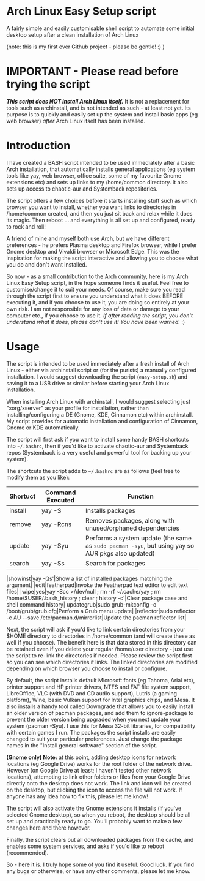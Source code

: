 # Arch Linux Easy Setup script
A fairly simple and easily customisable shell script to automate some initial desktop setup after a clean installation of Arch Linux

(note: this is my first ever Github project - please be gentle! :) )

# IMPORTANT - Please read before trying the script

<b><i>This script does NOT install Arch Linux itself.</b></i> It is not a replacement for tools such as archinstall, and is not intended as such - at least not yet. Its purpose is to quickly and easily set up the system and install basic apps (eg web browser) <i>after</i> Arch Linux itself has been installed.

# Introduction

I have created a BASH script intended to be used immediately after a basic Arch installation, that automatically installs general applications (eg system tools like yay, web browser, office suite, some of my favourite Gnome extensions etc) and sets up links to my /home/common directory. It also sets up access to chaotic-aur and Systemback repositories.

The script offers a few choices before it starts installing stuff such as which browser you want to install, whether you want links to directories in /home/common created, and then you just sit back and relax while it does its magic. Then reboot ... and everything is all set up and configured, ready to rock and roll!

A friend of mine and myself both use Arch, but we have different preferences - he prefers Plasma desktop and Firefox browser, while I prefer Gnome desktop and Vivaldi browser or Microsoft Edge. This was the inspiration for making the script interactive and allowing you to choose what you do and don't want installed.

So now - as a small contribution to the Arch community, here is my Arch Linux Easy Setup script, in the hope someone finds it useful. Feel free to customise/change it to suit your needs. Of course, make sure you read through the script first to ensure you understand what it does BEFORE executing it, and if you choose to use it, you are doing so entirely at your own risk. I am not responsible for any loss of data or damage to your computer etc., if you choose to use it. <i>If after reading the script, you don't understand what it does, please don't use it! You have been warned.</i> :)

# Usage
The script is intended to be used immediately after a fresh install of Arch Linux - either via archinstall script or (for the purists) a manually configured installation. I would suggest downloading the script (```easy-setup.sh```) and saving it to a USB drive or similar before starting your Arch Linux installation.

When installing Arch Linux with archinstall, I would suggest selecting just "xorg/xserver" as your profile for installation, rather than installing/configuring a DE (Gnome, KDE, Cinnamon etc) within archinstall. My script provides for automatic installation and configuration of Cinnamon, Gnome or KDE automatically. 

The script will first ask if you want to install some handy BASH shortcuts into ```~/.bashrc```, then if you'd like to activate chaotic-aur and Systemback repos (Systemback is a very useful and powerful tool for backing up your system).

The shortcuts the script adds to ```~/.bashrc``` are as follows (feel free to modify them as you like):

| Shortuct | Command Executed | Function |
| --- | --- | --- |
| install | yay -S | Installs packages |
| remove | yay -Rcns | Removes packages, along with unused/orphaned dependencies |
| update | yay -Syu | Performs a system update (the same as ```sudo pacman -syu```, but using yay so AUR pkgs also updated) |
| search | yay -Ss | Search for packages |

|showinst|yay -Qs'|Show a list of installed packages matching the argument|
|edit|featherpad|Invoke the Featherpad text editor to edit text files|
|wipe|yes|yay -Scc >/dev/null ; rm -rf ~/.cache/yay ; rm /home/$USER/.bash_history ; clear ; history -c'|Clear package case and shell command history|
updategrub|sudo grub-mkconfig -o /boot/grub/grub.cfg|Perform a Grub menu update|
|reflector|sudo reflector -c AU --save /etc/pacman.d/mirrorlist|Update the pacman reflector list|

Next, the script will ask if you'd like to link certain directories from your $HOME directory to directories in /home/common (and will create these as well if you choose). The benefit here is that data stored in this directory can be retained even if you delete your regular /home/user directory - just use the script to re-link the directories if needed. Please review the script first so you can see which directories it links. The linked directories are modified depending on which browser you choose to install or configure.

By default, the script installs default Microsoft fonts (eg Tahoma, Arial etc), printer support and HP printer drivers, NTFS and FAT file system support, LibreOffice, VLC (with DVD and CD audio support), Lutris (a gaming platform), Wine, basic Vulkan support for Intel graphics chips, and Mesa. It also installs a handy tool called Downgrade that allows you to easily install an older version of pacman packages, and add them to ignore-package to prevent the older version being upgraded when you next update your system (pacman -Syu). I use this for Mesa 32-bit libraries, for compatibility with certain games I run. The packages the script installs are easily changed to suit your particular preferences. Just change the package names in the "Install general software" section of the script.

<b>(Gnome only) Note:</b> at this point, adding desktop icons for network locations (eg Google Drive) works for the root folder of the network drive. However (on Google Drive at least; I haven't tested other network locations), attempting to link other folders or files from your Google Drive directly onto the desktop does not work. The link and icon will be created on the desktop, but clicking the icon to access the file will not work. If anyone has any idea how to fix this, please let me know!

The script will also activate the Gnome extensions it installs (if you've selected Gnome desktop), so when you reboot, the desktop should be all set up and practically ready to go. You'll probably want to make a few changes here and there however.

Finally, the script clears out all downloaded packages from the cache, and enables some system services, and asks if you'd like to reboot (recommended).

So - here it is. I truly hope some of you find it useful. Good luck. If you find any bugs or otherwise, or have any other comments, please let me know.
